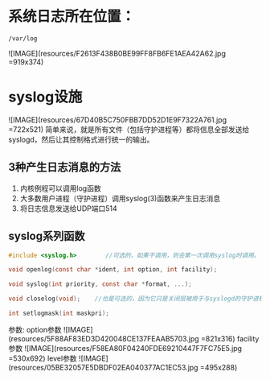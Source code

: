 # 系统日志所在位置：
```shell
/var/log
```
![IMAGE](resources/F2613F438B0BE99FF8FB6FE1AEA42A62.jpg =919x374)


# syslog设施
![IMAGE](resources/67D40B5C750FBB7DD52D1E9F7322A761.jpg =722x521)
简单来说，就是所有文件（包括守护进程等）都将信息全部发送给syslogd，然后让其控制格式进行统一的输出。

## 3种产生日志消息的方法
1. 内核例程可以调用log函数
2. 大多数用户进程（守护进程）调用syslog(3)函数来产生日志消息
3. 将日志信息发送给UDP端口514


## syslog系列函数
```c
#include <syslog.h>        //可选的，如果不调用，则会第一次调用syslog时调用。

void openlog(const char *ident, int option, int facility);

void syslog(int priority, const char *format, ...);

void closelog(void);    //也是可选的，因为它只是关闭层被用于与syslogd的守护进程进行通信的描述符

int setlogmask(int maskpri);
```
参数:
option参数
![IMAGE](resources/5F88AF83ED3D420048CE137FEAAB5703.jpg =821x316)
facility参数
![IMAGE](resources/F58EA80F04240FDE69210447F7FC75E5.jpg =530x692)
level参数
![IMAGE](resources/05BE32057E5DBDF02EA040377AC1EC53.jpg =495x288)
